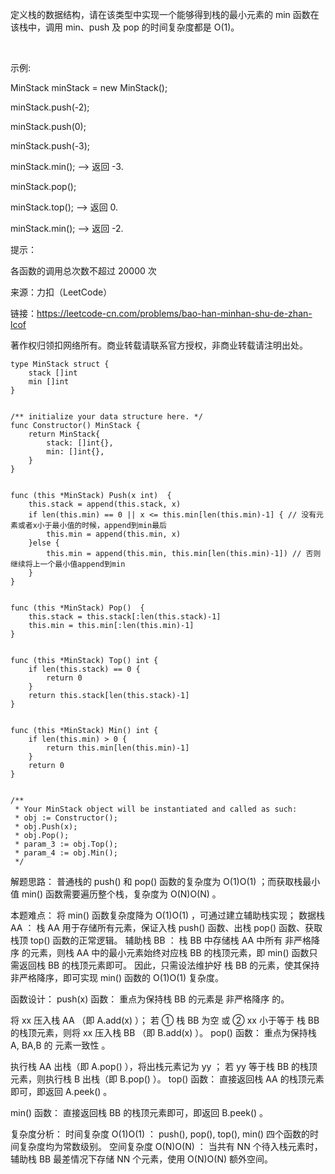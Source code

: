 定义栈的数据结构，请在该类型中实现一个能够得到栈的最小元素的 min 函数在该栈中，调用 min、push 及 pop 的时间复杂度都是 O(1)。

 

示例:

MinStack minStack = new MinStack();

minStack.push(-2);

minStack.push(0);

minStack.push(-3);

minStack.min();   --> 返回 -3.

minStack.pop();

minStack.top();      --> 返回 0.

minStack.min();   --> 返回 -2.
 

提示：

各函数的调用总次数不超过 20000 次

来源：力扣（LeetCode）

链接：https://leetcode-cn.com/problems/bao-han-minhan-shu-de-zhan-lcof

著作权归领扣网络所有。商业转载请联系官方授权，非商业转载请注明出处。



```
type MinStack struct {
    stack []int
    min []int
}


/** initialize your data structure here. */
func Constructor() MinStack {
    return MinStack{
        stack: []int{},
        min: []int{},
    }
}


func (this *MinStack) Push(x int)  {
    this.stack = append(this.stack, x)
    if len(this.min) == 0 || x <= this.min[len(this.min)-1] { // 没有元素或者x小于最小值的时候，append到min最后
        this.min = append(this.min, x)
    }else {
        this.min = append(this.min, this.min[len(this.min)-1]) // 否则继续将上一个最小值append到min
    }
}


func (this *MinStack) Pop()  {
    this.stack = this.stack[:len(this.stack)-1]
    this.min = this.min[:len(this.min)-1]
}


func (this *MinStack) Top() int {
    if len(this.stack) == 0 {
        return 0
    }
    return this.stack[len(this.stack)-1]
}


func (this *MinStack) Min() int {
    if len(this.min) > 0 {
        return this.min[len(this.min)-1]
    }
    return 0
}


/**
 * Your MinStack object will be instantiated and called as such:
 * obj := Constructor();
 * obj.Push(x);
 * obj.Pop();
 * param_3 := obj.Top();
 * param_4 := obj.Min();
 */

```

解题思路：
普通栈的 push() 和 pop() 函数的复杂度为 O(1)O(1) ；而获取栈最小值 min() 函数需要遍历整个栈，复杂度为 O(N)O(N) 。

本题难点： 将 min() 函数复杂度降为 O(1)O(1) ，可通过建立辅助栈实现；
数据栈 AA ： 栈 AA 用于存储所有元素，保证入栈 push() 函数、出栈 pop() 函数、获取栈顶 top() 函数的正常逻辑。
辅助栈 BB ： 栈 BB 中存储栈 AA 中所有 非严格降序 的元素，则栈 AA 中的最小元素始终对应栈 BB 的栈顶元素，即 min() 函数只需返回栈 BB 的栈顶元素即可。
因此，只需设法维护好 栈 BB 的元素，使其保持非严格降序，即可实现 min() 函数的 O(1)O(1) 复杂度。


函数设计：
push(x) 函数： 重点为保持栈 BB 的元素是 非严格降序 的。

将 xx 压入栈 AA （即 A.add(x) ）；
若 ① 栈 BB 为空 或 ② xx 小于等于 栈 BB 的栈顶元素，则将 xx 压入栈 BB （即 B.add(x) ）。
pop() 函数： 重点为保持栈 A, BA,B 的 元素一致性 。

执行栈 AA 出栈（即 A.pop() ），将出栈元素记为 yy ；
若 yy 等于栈 BB 的栈顶元素，则执行栈 B 出栈（即 B.pop() ）。
top() 函数： 直接返回栈 AA 的栈顶元素即可，即返回 A.peek() 。

min() 函数： 直接返回栈 BB 的栈顶元素即可，即返回 B.peek() 。


复杂度分析：
时间复杂度 O(1)O(1) ： push(), pop(), top(), min() 四个函数的时间复杂度均为常数级别。
空间复杂度 O(N)O(N) ： 当共有 NN 个待入栈元素时，辅助栈 BB 最差情况下存储 NN 个元素，使用 O(N)O(N) 额外空间。
